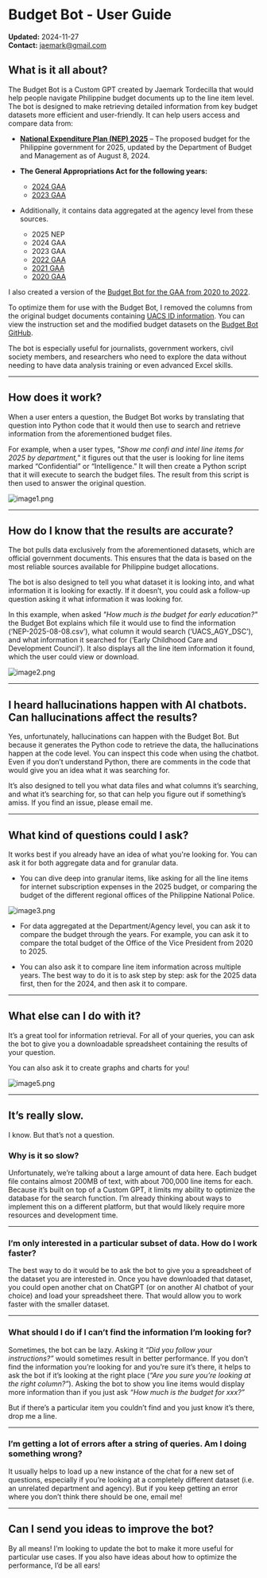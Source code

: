 # Budget Bot - User Guide

**Updated:** 2024-11-27  
**Contact:** jaemark@gmail.com  

## What is it all about?

The Budget Bot is a Custom GPT created by Jaemark Tordecilla that would help people navigate Philippine budget documents up to the line item level. The bot is designed to make retrieving detailed information from key budget datasets more efficient and user-friendly. It can help users access and compare data from:

- **[National Expenditure Plan (NEP) 2025](https://www.dbm.gov.ph/index.php/2025/national-expenditure-program-fy-2025)** – The proposed budget for the Philippine government for 2025, updated by the Department of Budget and Management as of August 8, 2024.

- **The General Appropriations Act for the following years:**  
  - [2024 GAA](https://www.dbm.gov.ph/index.php/2024/general-appropriations-act-gaa-fy-2024)  
  - [2023 GAA](https://www.dbm.gov.ph/index.php/2023/general-appropriations-act-fy-2023)  
 
- Additionally, it contains data aggregated at the agency level from these sources.
  - 2025 NEP
  - 2024 GAA
  - 2023 GAA
  - [2022 GAA](https://www.dbm.gov.ph/index.php/2022/general-appropriations-act-fy-2022)  
  - [2021 GAA](https://www.dbm.gov.ph/index.php/2021/general-appropriations-act-gaa-fy-2021)  
  - [2020 GAA](https://www.dbm.gov.ph/index.php/2020/general-appropriations-act-gaa-fy-2020)  

I also created a version of the [Budget Bot for the GAA from 2020 to 2022](https://chatgpt.com/share/6740a38b-a15c-800f-9803-fdcfa17b8843).

To optimize them for use with the Budget Bot, I removed the columns from the original budget documents containing [UACS ID information](https://uacs.gov.ph/). You can view the instruction set and the modified budget datasets on the [Budget Bot GitHub](https://github.com/tordecilla/budget-bot/tree/main).

The bot is especially useful for journalists, government workers, civil society members, and researchers who need to explore the data without needing to have data analysis training or even advanced Excel skills.

---

## How does it work?

When a user enters a question, the Budget Bot works by translating that question into Python code that it would then use to search and retrieve information from the aforementioned budget files.

For example, when a user types, _"Show me confi and intel line items for 2025 by department,"_ it figures out that the user is looking for line items marked “Confidential” or “Intelligence.” It will then create a Python script that it will execute to search the budget files. The result from this script is then used to answer the original question.

![image1.png](images/image1.png)

---

## How do I know that the results are accurate?

The bot pulls data exclusively from the aforementioned datasets, which are official government documents. This ensures that the data is based on the most reliable sources available for Philippine budget allocations.

The bot is also designed to tell you what dataset it is looking into, and what information it is looking for exactly. If it doesn’t, you could ask a follow-up question asking it what information it was looking for.

In this example, when asked _"How much is the budget for early education?"_ the Budget Bot explains which file it would use to find the information (‘NEP-2025-08-08.csv’), what column it would search (‘UACS_AGY_DSC’), and what information it searched for (‘Early Childhood Care and Development Council’). It also displays all the line item information it found, which the user could view or download.

![image2.png](images/image2.png)  

---

## I heard hallucinations happen with AI chatbots. Can hallucinations affect the results?

Yes, unfortunately, hallucinations can happen with the Budget Bot. But because it generates the Python code to retrieve the data, the hallucinations happen at the code level. You can inspect this code when using the chatbot. Even if you don’t understand Python, there are comments in the code that would give you an idea what it was searching for.

It’s also designed to tell you what data files and what columns it’s searching, and what it’s searching for, so that can help you figure out if something’s amiss. If you find an issue, please email me.

---

## What kind of questions could I ask?

It works best if you already have an idea of what you're looking for. You can ask it for both aggregate data and for granular data.  

- You can dive deep into granular items, like asking for all the line items for internet subscription expenses in the 2025 budget, or comparing the budget of the different regional offices of the Philippine National Police.  

![image3.png](images/image3.png)

- For data aggregated at the Department/Agency level, you can ask it to compare the budget through the years. For example, you can ask it to compare the total budget of the Office of the Vice President from 2020 to 2025.

- You can also ask it to compare line item information across multiple years. The best way to do it is to ask step by step: ask for the 2025 data first, then for the 2024, and then ask it to compare.

---

## What else can I do with it?

It’s a great tool for information retrieval. For all of your queries, you can ask the bot to give you a downloadable spreadsheet containing the results of your question.

You can also ask it to create graphs and charts for you!  
 
![image5.png](images/image5.png)

---

## It’s really slow.

I know. But that’s not a question.

### Why is it so slow?

Unfortunately, we’re talking about a large amount of data here. Each budget file contains almost 200MB of text, with about 700,000 line items for each. Because it’s built on top of a Custom GPT, it limits my ability to optimize the database for the search function. I’m already thinking about ways to implement this on a different platform, but that would likely require more resources and development time.

---

### I’m only interested in a particular subset of data. How do I work faster?

The best way to do it would be to ask the bot to give you a spreadsheet of the dataset you are interested in. Once you have downloaded that dataset, you could open another chat on ChatGPT (or on another AI chatbot of your choice) and load your spreadsheet there. That would allow you to work faster with the smaller dataset.

---

### What should I do if I can’t find the information I’m looking for?

Sometimes, the bot can be lazy. Asking it _“Did you follow your instructions?”_ would sometimes result in better performance. If you don’t find the information you’re looking for and you’re sure it’s there, it helps to ask the bot if it’s looking at the right place (_“Are you sure you’re looking at the right column?”_). Asking the bot to show you line items would display more information than if you just ask _“How much is the budget for xxx?”_ 

But if there’s a particular item you couldn’t find and you just know it’s there, drop me a line.

---

### I’m getting a lot of errors after a string of queries. Am I doing something wrong?

It usually helps to load up a new instance of the chat for a new set of questions, especially if you’re looking at a completely different dataset (i.e. an unrelated department and agency). But if you keep getting an error where you don’t think there should be one, email me!

---

## Can I send you ideas to improve the bot?

By all means! I’m looking to update the bot to make it more useful for particular use cases. If you also have ideas about how to optimize the performance, I’d be all ears!
